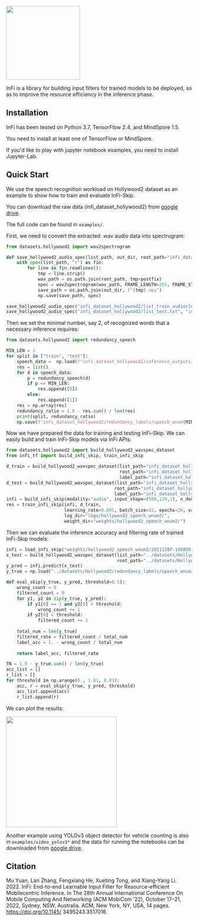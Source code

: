 <img src="./.github/infi-logo.png" width="200"/>

InFi is a library for building input filters for trained models to be deployed, so as to improve the resource efficiency in the inference phase.




## Installation

InFi has been tested on Python 3.7, TensorFlow 2.4, and MindSpore 1.5.

You need to install at least one of TensorFlow or MindSpore.

If you'd like to play with jupyter notebook examples, you need to install Jupyter-Lab.



## Quick Start

We use the speech recognition workload on Hollywood2 dataset as an example to show how to train and evaluate InFi-Skip.

You can download the raw data (infi_dataset_hollywood2) from [google drive](https://drive.google.com/file/d/1gXil_vQlrKirSmtyYENQ5I22p2x7CV1c/view?usp=sharing).

The full code can be found in `examples/`.

First, we need to convert the extracted .wav audio data into spectrugram:

```python
from datasets.hollywood2 import wav2spectrogram

def save_hollywood2_audio_spec(list_path, out_dir, root_path="infi_dataset_hollywood2/wav_audios/", postfix=".wav"):
    with open(list_path, "r") as fin:
        for line in fin.readlines():
            tmp = line.strip()
            wav_path = os.path.join(root_path, tmp+postfix)
            spec = wav2spectrogram(wav_path, FRAME_LENGTH=255, FRAME_STEP=128, SPEC_HEIGHT=500, SPEC_WIDTH=129)
            save_path = os.path.join(out_dir, f"{tmp}.npy")
            np.save(save_path, spec)

save_hollywood2_audio_spec("infi_dataset_hollywood2/list_train_audioclean.txt", "infi_dataset_hollywood2/spectrograms/")
save_hollywood2_audio_spec("infi_dataset_hollywood2/list_test.txt", "infi_dataset_hollywood2/spectrograms/")
```

Then we set the minimal number, say 2, of recognized words that a necessary inference requires:

```python
from datasets.hollywood2 import redundancy_speech

MIN_LEN = 2
for split in ["train", "test"]:
    speech_data =  np.load(f"infi_dataset_hollywood2/inference_outputs/speech_{split}.npy", allow_pickle=True)
    res = list()
    for d in speech_data:
        p = redundancy_speech(d)
        if p <= MIN_LEN:
            res.append([0])
        else:
            res.append([1])
    res = np.array(res)
    redundancy_ratio = 1.0 - res.sum() / len(res)
    print(split, redundancy_ratio)
    np.save(f"infi_dataset_hollywood2/redundancy_labels/speech_wnum{MIN_LEN}_{split}.npy", res)
```

Now we have prepared the data for training and testing InFi-Skip. We can easily build and train InFi-Skip models via InFi APIs:

```python
from datasets.hollywood2 import build_hollywood2_wavspec_dataset
from infi_tf import build_infi_skip, train_infi_skip

d_train = build_hollywood2_wavspec_dataset(list_path="infi_dataset_hollywood2/list_train_audioclean.txt",
                                           root_path="infi_dataset_hollywood2/spectrograms/",
                                           label_path="infi_dataset_hollywood2/redundancy_labels/speech_wnum2_train.npy")
d_test = build_hollywood2_wavspec_dataset(list_path="infi_dataset_hollywood2/list_test.txt",
                                         root_path="infi_dataset_hollywood2/spectrograms/",
                                         label_path="infi_dataset_hollywood2/redundancy_labels/speech_wnum2_test.npy")
infi = build_infi_skip(modality="audio", input_shape=(500,129,1), n_dense=200, n_layers=2, n_filters=32)
res = train_infi_skip(infi, d_train,
                      learning_rate=0.001, batch_size=32, epochs=20, val_data=d_test,
                      log_dir="logs/hollywood2_speech_wnum2/",
                      weight_dir="weights/hollywood2_speech_wnum2/")
```

Then we can evaluate the inference accuracy and filtering rate of trained InFi-Skip models:

```python
infi = load_infi_skip("weights/hollywood2_speech_wnum2/20211207-145039-Epoch20.h5")
x_test = build_hollywood2_wavspec_dataset(list_path="../datasets/Hollywood2/list_test.txt",
                                          root_path="../datasets/Hollywood2/spectrograms/").batch(10)
y_pred = infi.predict(x_test)
y_true = np.load("../datasets/Hollywood2/redundancy_labels/speech_wnum2_test.npy")

def eval_skip(y_true, y_pred, threshold=0.5):
    wrong_count = 0
    filtered_count = 0
    for y1, y2 in zip(y_true, y_pred):
        if y1[0] == 1 and y2[0] < threshold:
            wrong_count += 1
        if y2[0] < threshold:
            filtered_count += 1
    
    total_num = len(y_true)
    filtered_rate = filtered_count / total_num
    label_acc = 1. - wrong_count / total_num
    
    return label_acc, filtered_rate

TN = 1.0 - y_true.sum() / len(y_true)
acc_list = []
r_list = []
for threshold in np.arange(0., 1.01, 0.01):
    acc, r = eval_skip(y_true, y_pred, threshold)
    acc_list.append(acc)
    r_list.append(r)
```

We can plot the results:

<img src="./.github/speech_plot.PNG" width="300"/>

Another example using YOLOv3 object detector for vehicle counting is also in `examples/video_yolov3*` and the data for running the notebooks can be downloaded from [google drive](https://drive.google.com/file/d/11kkeuLd4PRYL7rpjal5ralAqxrr-hr7W/view?usp=sharing).

## Citation

Mu Yuan, Lan Zhang, Fengxiang He, Xueting Tong, and Xiang-Yang Li. 2022. InFi: End-to-end Learnable Input Filter for Resource-efficient Mobilecentric Inference. In The 28th Annual International Conference On Mobile Computing And Networking (ACM MobiCom ’22), October 17–21, 2022, Sydney, NSW, Australia. ACM, New York, NY, USA, 14 pages. https://doi.org/10.1145/ 3495243.3517016
